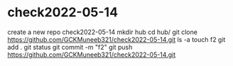 # check2022-05-14
create a new repo 
check2022-05-14
mkdir hub
cd hub/
git clone https://github.com/GCKMuneeb321/check2022-05-14.git
ls -a
touch f2
git add .
git status
git commit -m "f2"
git push  https://github.com/GCKMuneeb321/check2022-05-14.git
